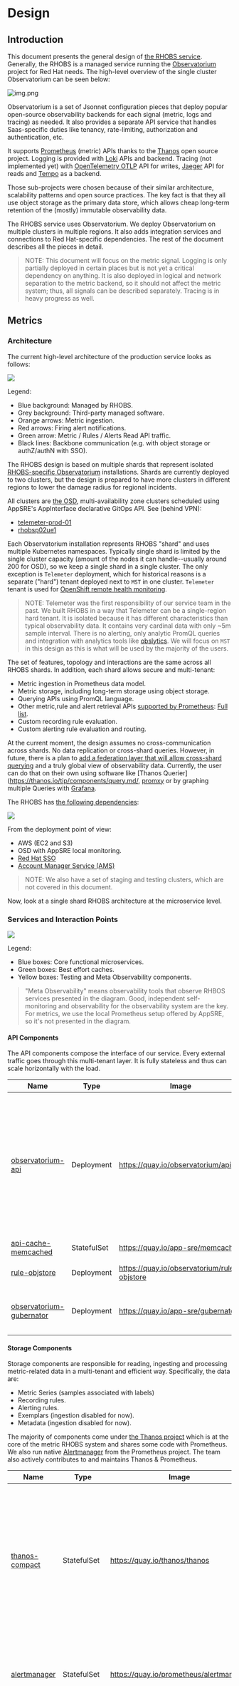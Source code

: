 # Design

## Introduction

This document presents the general design of [the RHOBS service](README.md). Generally, the RHOBS is a managed service running the [Observatorium](http://observatorium.io/) project for Red Hat needs. The high-level overview of the single cluster Observatorium can be seen below:

![img.png](../../assets/observatorium.png)

Observatorium is a set of Jsonnet configuration pieces that deploy popular open-source observability backends for each signal (metric, logs and tracing) as needed. It also provides a separate API service that handles Saas-specific duties like tenancy, rate-limiting, authorization and authentication, etc.

It supports [Prometheus](https://prometheus.io/) (metric) APIs thanks to the [Thanos](https://thanos.io/) open source project. Logging is provided with [Loki](https://github.com/grafana/loki) APIs and backend. Tracing (not implemented yet) with [OpenTelemetry OTLP](https://github.com/open-telemetry/opentelemetry-specification/blob/main/specification/protocol/otlp.md) API for writes, [Jaeger](https://www.jaegertracing.io/) API for reads and [Tempo](https://github.com/grafana/tempo) as a backend.

Those sub-projects were chosen because of their similar architecture, scalability patterns and open source practices. The key fact is that they all use object storage as the primary data store, which allows cheap long-term retention of the (mostly) immutable observability data.

The RHOBS service uses Observatorium. We deploy Observatorium on multiple clusters in multiple regions. It also adds integration services and connections to Red Hat-specific dependencies. The rest of the document describes all the pieces in detail.

> NOTE: This document will focus on the metric signal. Logging is only partially deployed in certain places but is not yet a critical dependency on anything. It is also deployed in logical and network separation to the metric backend, so it should not affect the metric system; thus, all signals can be described separately. Tracing is in heavy progress as well.

## Metrics

### Architecture

The current high-level architecture of the production service looks as follows:

![](../../assets/rhobs-design1.png)

Legend:

* Blue background: Managed by RHOBS.
* Grey background: Third-party managed software.
* Orange arrows: Metric ingestion.
* Red arrows: Firing alert notifications.
* Green arrow: Metric / Rules / Alerts Read API traffic.
* Black lines: Backbone communication (e.g. with object storage or authZ/authN with SSO).

The RHOBS design is based on multiple shards that represent isolated [RHOBS-specific Observatorium](https://github.com/rhobs/configuration) installations. Shards are currently deployed to two clusters, but the design is prepared to have more clusters in different regions to lower the damage radius for regional incidents.

All clusters are [the OSD](https://docs.openshift.com/dedicated/welcome/index.html), multi-availability zone clusters scheduled using AppSRE's AppInterface declarative GitOps API. See (behind VPN):

* [telemeter-prod-01](https://gitlab.cee.redhat.com/service/app-interface/-/blob/master/data/openshift/telemeter-prod-01/cluster.yml)
* [rhobsp02ue1](https://gitlab.cee.redhat.com/service/app-interface/-/blob/master/data/openshift/rhobsp02ue1/cluster.yml)

Each Observatorium installation represents RHOBS "shard" and uses multiple Kubernetes namespaces. Typically single shard is limited by the single cluster capacity (amount of the nodes it can handle--usually around 200 for OSD), so we keep a single shard in a single cluster. The only exception is `Telemeter` deployment, which for historical reasons is a separate ("hard") tenant deployed next to `MST` in one cluster. `Telemeter` tenant is used for [OpenShift remote health monitoring](https://access.redhat.com/documentation/en-us/red_hat_openshift_container_storage/4.5/html/monitoring_openshift_container_storage/remote_health_monitoring).

> NOTE: Telemeter was the first responsibility of our service team in the past. We built RHOBS in a way that Telemeter can be a single-region hard tenant. It is isolated because it has different characteristics than typical observability data. It contains very cardinal data with only ~5m sample interval. There is no alerting, only analytic PromQL queries and integration with analytics tools like [obslytics](https://github.com/thanos-community/obslytics). We will focus on `MST` in this design as this is what will be used by the majority of the users.

The set of features, topology and interactions are the same across all RHOBS shards. In addition, each shard allows secure and multi-tenant:

* Metric ingestion in Prometheus data model.
* Metric storage, including long-term storage using object storage.
* Querying APIs using PromQL language.
* Other metric,rule and alert retrieval APIs [supported by Prometheus](https://prometheus.io/docs/prometheus/latest/querying/api/): [Full list](https://github.com/observatorium/api/blob/23af39e5f09845a12dec7179c47b0b364f0a35b0/api/metrics/v1/http.go#L27).
* Custom recording rule evaluation.
* Custom alerting rule evaluation and routing.

At the current moment, the design assumes no cross-communication across shards. No data replication or cross-shard queries. However, in future, there is a plan to [add a federation layer that will allow cross-shard querying](https://issues.redhat.com/browse/RHOBS-40) and a truly global view of observability data. Currently, the user can do that on their own using software like [Thanos Querier](https://thanos.io/tip/components/query.md/, [promxy](https://github.com/jacksontj/promxy) or by graphing multiple Queries with [Grafana](https://grafana.com/grafana/dashboards/).

The RHOBS has [the following dependencies](https://visual-app-interface.devshift.net/services#/services/rhobs/app.yml):

![](../../assets/rhobs-deps.png)

From the deployment point of view:

* AWS (EC2 and S3)
* OSD with AppSRE local monitoring.
* [Red Hat SSO](https://sso.redhat.com/auth/realms/redhat-external)
* [Account Manager Service (AMS)](https://visual-app-interface.devshift.net/services#/services/ocm/ams/app.yml)

> NOTE: We also have a set of staging and testing clusters, which are not covered in this document.

Now, look at a single shard RHOBS architecture at the microservice level.

### Services and Interaction Points

![](../../assets/rhobs-microsvc.png)

Legend:

* Blue boxes: Core functional microservices.
* Green boxes: Best effort caches.
* Yellow boxes: Testing and Meta Observability components.

> "Meta Observability" means observability tools that observe RHBOS services presented in the diagram. Good, independent self-monitoring and observability for the observability system are the key. For metrics, we use the local Prometheus setup offered by AppSRE, so it's not presented in the diagram.

#### API Components

The API components compose the interface of our service. Every external traffic goes through this multi-tenant layer. It is fully stateless and thus can scale horizontally with the load.

| Name                                                                                                                                                                  | Type        | Image                                        | Purpose                                                                                                                                                                                                                                                                                                                                                                                                                                          | Sidecars                                                          |
|-----------------------------------------------------------------------------------------------------------------------------------------------------------------------|-------------|----------------------------------------------|--------------------------------------------------------------------------------------------------------------------------------------------------------------------------------------------------------------------------------------------------------------------------------------------------------------------------------------------------------------------------------------------------------------------------------------------------|-------------------------------------------------------------------|
| [observatorium-api](https://github.com/rhobs/configuration/blob/1861e53c2932baf65b82b358a67033c9704915e0/resources/services/observatorium-template.yaml#L810)         | Deployment  | https://quay.io/observatorium/api            | Stateless proxy for authZ, authN, tenancy injection, rate limiting. Every external communication goes through it. The [opa-ams](https://github.com/rhobs/configuration/blob/1861e53c2932baf65b82b358a67033c9704915e0/resources/services/observatorium-template.yaml#L900) runs as a sidecar which transforms [AMS to OpenPolicyAgent](https://github.com/observatorium/opa-ams). AMS is used can be used for some tenants for the authorization. | [opa-ams](https://github.com/observatorium/opa-ams), jaeger-agent |
| [api-cache-memcached](https://github.com/rhobs/configuration/blob/1861e53c2932baf65b82b358a67033c9704915e0/resources/services/observatorium-template.yaml#L95)        | StatefulSet | https://quay.io/app-sre/memcached            | Distributed cache for...                                                                                                                                                                                                                                                                                                                                                                                                                         | metrics exporter                                                  |
| [rule-objstore](https://github.com/rhobs/configuration/blob/1861e53c2932baf65b82b358a67033c9704915e0/resources/services/observatorium-template.yaml#L161)             | Deployment  | https://quay.io/observatorium/rules-objstore | Translates [object storage API to Rules API](https://github.com/observatorium/rules-objstore)                                                                                                                                                                                                                                                                                                                                                    | -                                                                 |
| [observatorium-gubernator](https://github.com/rhobs/configuration/blob/1861e53c2932baf65b82b358a67033c9704915e0/resources/services/observatorium-template.yaml#L1097) | Deployment  | https://quay.io/app-sre/gubernator           | Distributed rate-limiter for API traffic handled by observatorium-api.                                                                                                                                                                                                                                                                                                                                                                           | -                                                                 |

#### Storage Components

Storage components are responsible for reading, ingesting and processing metric-related data in a multi-tenant and efficient way. Specifically, the data are:

* Metric Series (samples associated with labels)
* Recording rules.
* Alerting rules.
* Exemplars (ingestion disabled for now).
* Metadata (ingestion disabled for now).

The majority of components come under [the Thanos project](https://thanos.io/) which is at the core of the metric RHOBS system and shares some code with Prometheus. We also run native [Alertmanager](https://prometheus.io/docs/alerting/latest/alertmanager/) from the Prometheus project. The team also actively contributes to and maintains Thanos & Prometheus.

| Name                                                                                                                                                                           | Type        | Image                                                   | Purpose                                                                                                                                                                                                                                                                                                                                                                                                                                                                                                                                                   | Sidecars                                                                                                                                                 |
|--------------------------------------------------------------------------------------------------------------------------------------------------------------------------------|-------------|---------------------------------------------------------|-----------------------------------------------------------------------------------------------------------------------------------------------------------------------------------------------------------------------------------------------------------------------------------------------------------------------------------------------------------------------------------------------------------------------------------------------------------------------------------------------------------------------------------------------------------|----------------------------------------------------------------------------------------------------------------------------------------------------------|
| [thanos-compact](https://github.com/rhobs/configuration/blob/1861e53c2932baf65b82b358a67033c9704915e0/resources/services/observatorium-metrics-template.yaml#L82)              | StatefulSet | https://quay.io/thanos/thanos                           | [Compactor](https://thanos.io/tip/components/compact.md/) is responsible for compacting 2h blocks into bigger time ranges which compresses indexes. It performs deletions, retention appliance and downsampling. It also offers admin Block UI for debugging purposes.                                                                                                                                                                                                                                                                                    | [oauth-proxy](https://quay.io/openshift/origin-oauth-proxy)                                                                                              |
| [alertmanager](https://github.com/rhobs/configuration/blob/1861e53c2932baf65b82b358a67033c9704915e0/resources/services/observatorium-metrics-template.yaml#L311)               | StatefulSet | https://quay.io/prometheus/alertmanager                 | [Alertmanager](https://prometheus.io/docs/alerting/latest/alertmanager/) routes grouped firing alerts to configured receivers like Slack, PagerDuty etc.                                                                                                                                                                                                                                                                                                                                                                                                  | [oauth-proxy](https://quay.io/openshift/origin-oauth-proxy)                                                                                              |
| [thanos-stateless-ruler](https://github.com/rhobs/configuration/blob/1861e53c2932baf65b82b358a67033c9704915e0/resources/services/observatorium-metrics-template.yaml#L777)     | StatefulSet | https://quay.io/thanos/thanos                           | Evaluate recording rules and alerting rules. Recorded data is pushed to Thanos Receive. Rules configuration comes from rule-syncer sidecar which polls object storage.                                                                                                                                                                                                                                                                                                                                                                                    | [configmap-reloader](https://quay.io/openshift/origin-configmap-reloader), jaeger-agent, [rule-syncer](https://quay.io/observatorium/thanos-rule-syncer) |
| [thanos-query](https://github.com/rhobs/configuration/blob/1861e53c2932baf65b82b358a67033c9704915e0/resources/services/observatorium-metrics-template.yaml#L991)               | Deployment  | https://quay.io/thanos/thanos                           | [Query](https://thanos.io/tip/components/query.md/) is responsible for API fanout and federated semantic merges across multiple shards and replicas of data like: series, metadata, labels, exemplars, rules and alert views. It also perform query pushdown and parallelization if needed.                                                                                                                                                                                                                                                               | [oauth-proxy](https://quay.io/openshift/origin-oauth-proxy), jaeger-agent                                                                                |
| [query-range-cache](https://github.com/rhobs/configuration/blob/1861e53c2932baf65b82b358a67033c9704915e0/resources/services/observatorium-metrics-template.yaml#L1241)         | StatefulSet | https://quay.io/app-sre/memcached                       | Distributed cache for query responses.                                                                                                                                                                                                                                                                                                                                                                                                                                                                                                                    | -                                                                                                                                                        |
| [thanos-query-frontend](https://github.com/rhobs/configuration/blob/1861e53c2932baf65b82b358a67033c9704915e0/resources/services/observatorium-metrics-template.yaml#L1307)     | Deployment  | https://quay.io/thanos/thanos                           | Service that splits Prometheus Query API into multiple 1d queries for concurrency. It also caches the response and adjust time ranges for cachability. It also retry. Additonally it logs slow queries.                                                                                                                                                                                                                                                                                                                                                   | jaeger-agent, [oauth-proxy](https://quay.io/openshift/origin-oauth-proxy)                                                                                |
| [thanos-receive-controller](https://github.com/rhobs/configuration/blob/1861e53c2932baf65b82b358a67033c9704915e0/resources/services/observatorium-metrics-template.yaml#L1669) | Deployment  | https://quay.io/observatorium/thanos-receive-controller | Receiver controllers discover receive nodes through Kubernetes API and populate hashring configuration.                                                                                                                                                                                                                                                                                                                                                                                                                                                   | -                                                                                                                                                        |
| [thanos-receive](https://github.com/rhobs/configuration/blob/1861e53c2932baf65b82b358a67033c9704915e0/resources/services/observatorium-metrics-template.yaml#L1859)            | StatefulSet | https://quay.io/thanos/thanos                           | [Receive](https://thanos.io/tip/components/receive.md/) is a stateful write-ahead-log that routes, replicates and writes series samples (and metadata and exemplars) based on hashring. Has a pod [distruption budget](https://github.com/rhobs/configuration/blob/1861e53c2932baf65b82b358a67033c9704915e0/resources/services/observatorium-metrics-template.yaml#L1816) and [podAffinity](https://github.com/rhobs/configuration/blob/1861e53c2932baf65b82b358a67033c9704915e0/resources/services/observatorium-metrics-template.yaml#L1891) specified. | jaeger-agent                                                                                                                                             |
| [store-bucket-cache](https://github.com/rhobs/configuration/blob/1861e53c2932baf65b82b358a67033c9704915e0/resources/services/observatorium-metrics-template.yaml#L2456)        | StatefulSet | https://quay.io/app-sre/memcached                       | Distributed cache for Object Storage Metadata.                                                                                                                                                                                                                                                                                                                                                                                                                                                                                                            | -                                                                                                                                                        |
| [store-index-cache](https://github.com/rhobs/configuration/blob/1861e53c2932baf65b82b358a67033c9704915e0/resources/services/observatorium-metrics-template.yaml#L2575)         | StatefulSet | https://quay.io/app-sre/memcached                       | Distributed cache for series postings used by Store Gateway to lookup metrics.                                                                                                                                                                                                                                                                                                                                                                                                                                                                            | -                                                                                                                                                        |
| [thanos-store-shard-N](https://github.com/rhobs/configuration/blob/1861e53c2932baf65b82b358a67033c9704915e0/resources/services/observatorium-metrics-template.yaml#L2677)      | StatefulSet | https://quay.io/thanos/thanos                           | [Store](https://thanos.io/tip/components/store.md/) is responsible for querying series from TSDB blocks in Object Storage. It sharded using [block ID](https://github.com/rhobs/configuration/blob/main/resources/services/observatorium-metrics-template.yaml#L2779) hashmod.                                                                                                                                                                                                                                                                            | jaeger-agent                                                                                                                                             |

#### Acceptance Testing

Components that perform continuous testing for functional and efficiency verification for SLI and rollout acceptance.

| Name                                                                                                                                                               | Type       | Image                                   | Purpose                                                                                                                                                                                                                                                | Sidecars |
|--------------------------------------------------------------------------------------------------------------------------------------------------------------------|------------|-----------------------------------------|--------------------------------------------------------------------------------------------------------------------------------------------------------------------------------------------------------------------------------------------------------|----------|
| [avalanche-remote-writer](https://github.com/rhobs/configuration/blob/1861e53c2932baf65b82b358a67033c9704915e0/resources/services/observatorium-template.yaml#L13) | Deployment | https://quay.io/observatorium/avalanche | Testing load generator for test metrics into our test `rhobs` tenant, used for SLI measurements.                                                                                                                                                       | -        |
| [observatorium-up](https://github.com/rhobs/configuration/blob/1861e53c2932baf65b82b358a67033c9704915e0/resources/services/observatorium-template.yaml#L316)       | Deployment | https://quay.io/observatorium/up        | Close box solution of periodic querying of test `rhobs` tenant for SLI monitoring using [following queries](https://github.com/rhobs/configuration/blob/1861e53c2932baf65b82b358a67033c9704915e0/resources/services/observatorium-template.yaml#L297). | -        |

#### Meta Observability

Components allowing distributed tracing and profiling of RHOBS components.

| Name                                                                                                                                       | Type       | Image                                    | Purpose                                                                                                                                                                                                                                                                                                                                                                    | Sidecars                                                    |
|--------------------------------------------------------------------------------------------------------------------------------------------|------------|------------------------------------------|----------------------------------------------------------------------------------------------------------------------------------------------------------------------------------------------------------------------------------------------------------------------------------------------------------------------------------------------------------------------------|-------------------------------------------------------------|
| [jaeger](https://github.com/rhobs/configuration/blob/1861e53c2932baf65b82b358a67033c9704915e0/resources/services/jaeger-template.yaml#L35) | Deployment | https://quay.io/jaegertracing/all-in-one | [Distributed Tracing Backend](https://www.jaegertracing.io/) for Meta-Observability with oauth-proxy for SSO. In-memory storage for short retention of traces. Waits for traces from jaeger agent sidecars and allows querying through Jaeger UI.                                                                                                                          | [oauth-proxy](https://quay.io/openshift/origin-oauth-proxy) |
| [parca](https://github.com/rhobs/configuration/blob/1861e53c2932baf65b82b358a67033c9704915e0/resources/services/parca-template.yaml#L124)  | Deployment | https://quay.io/observatorium/parca      | [Continuous profiling backend](https://github.com/parca-dev/parca) for Meta-Observability with oauth-proxy for SSO. It [polls Kubernetes discovery](https://github.com/rhobs/configuration/blob/main/resources/services/parca-template.yaml#L18) to get Go containers to scrape for common profiles like heap, CPU, gorutines etc. It allows querying profiles through UI. | [oauth-proxy](https://quay.io/openshift/origin-oauth-proxy) |

### Sequences and User Stories

* Ingesting Tenant Metrics: TBD
* Querying Tenant Metrics: TBD
* Compacting, Downsampling, Applying Retention for Storage: TBD
* Evaluating Tenant Recording and Alerting Rules: TBD
* Configuring Tenant Alerts and Recording Rules
* Fetching Loaded Tenant Alerts/Rules: TBD

#### Common Fail-over and Scaling Stories

* DDOS: TBD
* Tenant Misconfiguration/Misbehave: TBD
* Scaling Writes: TBD
* Scaling Reads: TBD
* Restarts of Thanos Receive Pods (Ingestion Pods)

#### Future

On top the above, in future we plan to add following user stories:

* Automatic scale outs and scale downs based on traffic
* Deletions
* Backfilling Recording Rules
* Sharing series with other tenants
* Usage Monitoring

### Tenancy

The RHOBS tenant identifies the owner of data (metrics, rules, etc.). The owner can then manage and query such data (including alert and recording rule evaluations). In future tenant will be able to [allow accessing subset of their metrics to other tenants](https://issues.redhat.com/browse/RHOBS-107). Single tenant is recommended for group of people or services that should have isolated access and responsibility over certain metric data.

The user management for who is part of tenant is out of the scope for RHOBS and should be handled outside of RHOBS, ideally with SSO team help. On the other hand, the RHOBS team manages RBAC that map certain service account `sub` ID token field to roles against certain tenant with read/write and metric/log/tracing granularity.

The RHOBS tenancy is label based. It means that within Thanos we build features that allow limiting, monitoring, ingesting, reading series, and isolating for specific labels. In our case it's the `tenant_id = <TENANT>` label. The correct `tenant_id` is found on `observatorium-api` level:

1. Tenant name is encoded either in the header of URL of the tenant Route.
2. Based on tenant we choose the authentication option. In most cases it's OIDC flow targeting Red Hat SSO as the issuer.
3. In OIDC case we expect ID Token. If it's missing or verification fails we are redirecting to SSO login flow.
4. If verification is successful we check RBAC or OPA-AMS for correct role to see if relevant action should be allowed.

### SLA

* Write: 99.5%
* Read: Unspecified yet.

### Risks

There is always something to improve (:

Some low level risk we are aware at the moment:

1. We are migrating to new Thanos Receive configuration that addresses the limitation in sharding dynamic. Our load test shown positive results. This change should allow us to be very dynamic of Receive replicas and allow us to have more of them, but in smaller size. It will also allow us to quickly adapt to larger ingestion traffic. It's a risk, because it's a new change.
2. We are adding new tenant limit feature which adds a new logic for ensuring QoS when one tenant misbehaves.
3. We did not perform yet the exhausting read path load tests yet, but we already know we have to invest some time in efficiency optimizations around concurrent queries and limiting.
4. We were experiencing elevated incidents with the SSO in the past. If the SSO is down the service is fully down and there is no fallback path.
5. The OSD Routers can't handle elevated traffic, especially during DDOS or tenant misbehaves. We are researching using [ELB](https://aws.amazon.com/elasticloadbalancing/) together with AppSRE instead.
6. Eventually we will hit single Compactor limit. This means we might not be able to compact fast enough or we won't be able to compress blocks further because of their size. Eventually we will need to reconfigure Compactor to per tenant sharding (low risk). In theory single tenant block can grow in size that we will hit block size limit. In such case Compactor will ignore such blocks and continue compacting smaller ones. This can be solved with [Vertical Sharding Design](https://github.com/thanos-io/thanos/issues/5437) (high risk). Compactor scaling can be further automated with proposals like [this](https://github.com/thanos-io/thanos/pull/5109/files) and [planner](https://github.com/thanos-io/thanos/pull/4458) when needed.
